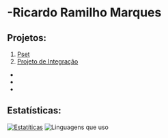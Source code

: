 # -Ricardo Ramilho Marques

## Projetos:
1. [Pset](https://github.com/RickRaMarques/uvv_bd1_cc1ma)
2. [Projeto de Integração](https://github.com/RickRaMarques/Projeto-Integrado-CC1MA)
-
-
-
## Estatísticas:
[![Estatíticas](https://github-readme-stats.vercel.app/api?username=RickRaMarques&theme=highcontrast&layout=compact)](https://github.com/RickRaMarques/github-readme-stats)
![Linguagens que uso](https://github-readme-stats.vercel.app/api/top-langs/?username=RickRaMarques&hide_progress=true&theme=highcontrast)


